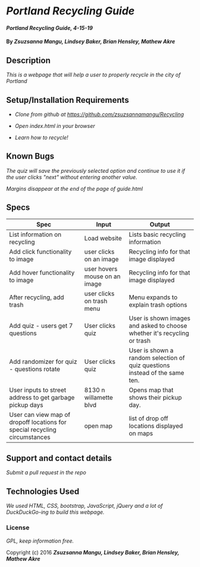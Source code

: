 # _Portland Recycling Guide_

#### _Portland Recycling Guide, 4-15-19_

#### By _**Zsuzsanna Mangu, Lindsey Baker, Brian Hensley, Mathew Akre**_

## Description

_This is a webpage that will help a user to properly recycle in the city of Portland_

## Setup/Installation Requirements

* _Clone from github at https://github.com/zsuzsannamangu/Recycling_

* _Open index.html in your browser_

* _Learn how to recycle!_

## Known Bugs

_The quiz will save the previously selected option and continue to use it if the user clicks "next" without entering another value._

_Margins disappear at the end of the page of guide.html_

## Specs

|Spec|Input|Output|
|-|-|-|
|List information on recycling|Load website|Lists basic recycling information|
|Add click functionality to image|user clicks on an image|Recycling info for that image displayed|
|Add hover functionality to image |user hovers mouse on an image|Recycling info for that image displayed|
|After recycling, add trash|user clicks on trash menu|Menu expands to explain trash options|
|Add quiz - users get 7 questions|User clicks quiz|User is shown images and asked to choose whether it's recycling or trash|
|Add randomizer for quiz - questions rotate|User clicks quiz|User is shown a random selection of quiz questions instead of the same ten.|
|User inputs to street address to get garbage pickup days|8130 n willamette blvd|Opens map that shows their pickup day.|
|User can view map of dropoff locations for special recycling circumstances|open map|list of drop off locations displayed on maps| 

## Support and contact details

_Submit a pull request in the repo_

## Technologies Used

_We used HTML, CSS, bootstrap, JavaScript, jQuery and a lot of DuckDuckGo-ing to build this webpage._

### License

*GPL, keep information free.*

Copyright (c) 2016 **_Zsuzsanna Mangu, Lindsey Baker, Brian Hensley, Mathew Akre_**
